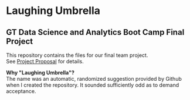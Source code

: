 # Laughing Umbrella
## GT Data Science and Analytics Boot Camp Final Project

This repository contains the files for our final team project.  
See [Project Proposal](https://github.com/andrewboring/laughing-umbrella/blob/master/Project-Proposal.md) for details.

**Why "Laughing Umbrella"?**   
The name was an automatic, randomized suggestion provided by Github when I created the repository. It sounded sufficiently odd as to demand acceptance. 

